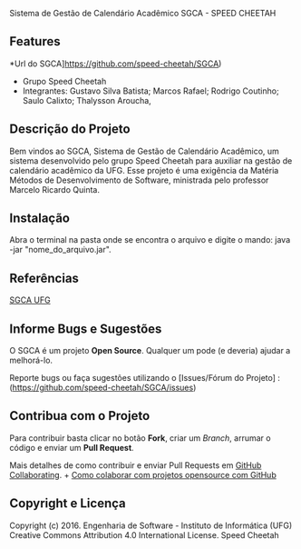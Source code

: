 
Sistema de Gestão de Calendário Acadêmico
SGCA - SPEED CHEETAH

## Features ##
*Url do SGCA]https://github.com/speed-cheetah/SGCA)
* Grupo Speed Cheetah
* Integrantes:
 	Gustavo Silva Batista;
	Marcos Rafael;
	Rodrigo Coutinho;
	Saulo Calixto;
	Thalysson Aroucha,

## Descrição do Projeto ##

Bem vindos ao SGCA, Sistema de Gestão de Calendário Acadêmico, um sistema
desenvolvido pelo grupo Speed Cheetah para auxiliar na gestão de calendário
acadêmico da UFG. Esse projeto é uma exigência da Matéria Métodos de
Desenvolvimento de Software, ministrada pelo professor Marcelo Ricardo Quinta.

## Instalação ##

Abra o terminal na pasta onde se encontra o arquivo e digite o mando:
java -jar "nome_do_arquivo.jar".

## Referências ##

[SGCA UFG](http://200.137.197.234:8080/calendario/views/home.xhtml)

## Informe Bugs e Sugestões ##

O SGCA é um projeto **Open Source**. Qualquer um pode (e deveria) ajudar a melhorá-lo.

Reporte bugs ou faça sugestões utilizando o [Issues/Fórum do Projeto] :
(https://github.com/speed-cheetah/SGCA/issues)

## Contribua com o Projeto ##

Para contribuir basta clicar no botão **Fork**, criar um *Branch*, arrumar o código e enviar um **Pull Request**.

Mais detalhes de como contribuir e enviar Pull Requests em [GitHub Collaborating](https://help.github.com/categories/63/articles).
+
[Como colaborar com projetos opensource com GitHub](http://www.youtube.com/watch?v=H3olaBo83As)

## Copyright e Licença ##

Copyright (c) 2016. Engenharia de Software - Instituto de Informática (UFG)
Creative Commons Attribution 4.0 International License.
Speed Cheetah
